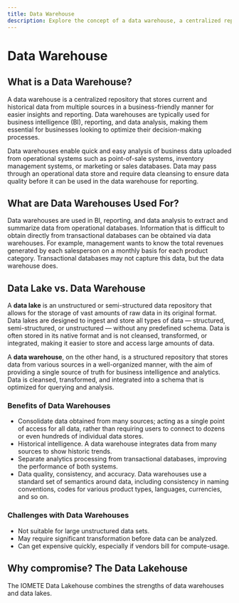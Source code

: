 ```yaml
---
title: Data Warehouse
description: Explore the concept of a data warehouse, a centralized repository storing historical and current data for business-friendly insights, reporting, and analysis. Learn its applications, benefits, and challenges. Discover the differences between a data warehouse and a data lake and understand the advantages of the IOMETE Data Lakehouse, combining the strengths of both.
---
```


# Data Warehouse

## What is a Data Warehouse?

A data warehouse is a centralized repository that stores current and historical data from multiple sources in a business-friendly manner for easier insights and reporting. Data warehouses are typically used for business intelligence (BI), reporting, and data analysis, making them essential for businesses looking to optimize their decision-making processes.

Data warehouses enable quick and easy analysis of business data uploaded from operational systems such as point-of-sale systems, inventory management systems, or marketing or sales databases. Data may pass through an operational data store and require data cleansing to ensure data quality before it can be used in the data warehouse for reporting.

## What are Data Warehouses Used For?

Data warehouses are used in BI, reporting, and data analysis to extract and summarize data from operational databases. Information that is difficult to obtain directly from transactional databases can be obtained via data warehouses. For example, management wants to know the total revenues generated by each salesperson on a monthly basis for each product category. Transactional databases may not capture this data, but the data warehouse does.

## Data Lake vs. Data Warehouse

A **data lake** is an unstructured or semi-structured data repository that allows for the storage of vast amounts of raw data in its original format. Data lakes are designed to ingest and store all types of data — structured, semi-structured, or unstructured — without any predefined schema. Data is often stored in its native format and is not cleansed, transformed, or integrated, making it easier to store and access large amounts of data.

A **data warehouse**, on the other hand, is a structured repository that stores data from various sources in a well-organized manner, with the aim of providing a single source of truth for business intelligence and analytics. Data is cleansed, transformed, and integrated into a schema that is optimized for querying and analysis.

### Benefits of Data Warehouses

- Consolidate data obtained from many sources; acting as a single point of access for all data, rather than requiring users to connect to dozens or even hundreds of individual data stores.
- Historical intelligence. A data warehouse integrates data from many sources to show historic trends.
- Separate analytics processing from transactional databases, improving the performance of both systems.
- Data quality, consistency, and accuracy. Data warehouses use a standard set of semantics around data, including consistency in naming conventions, codes for various product types, languages, currencies, and so on.

### Challenges with Data Warehouses

- Not suitable for large unstructured data sets.
- May require significant transformation before data can be analyzed.
- Can get expensive quickly, especially if vendors bill for compute-usage.

## Why compromise? The Data Lakehouse

The IOMETE Data Lakehouse combines the strengths of data warehouses and data lakes.
